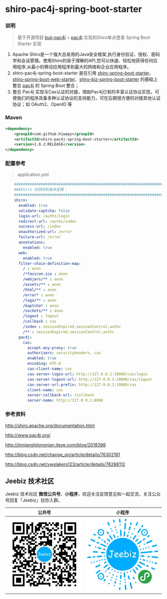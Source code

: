 # shiro-pac4j-spring-boot-starter


### 说明

 > 基于开源项目 [buji-pac4j](https://github.com/bujiio/buji-pac4j "buji-pac4j") + [pac4j](https://github.com/pac4j/pac4j "pac4j") 实现的Shiro单点登录 Spring Boot Starter 实现

1. Apache Shiro是一个强大且易用的Java安全框架,执行身份验证、授权、密码学和会话管理。使用Shiro的易于理解的API,您可以快速、轻松地获得任何应用程序,从最小的移动应用程序到最大的网络和企业应用程序。
2. shiro-pac4j-spring-boot-starter 是在引用 [shiro-spring-boot-starter](http://mvnrepository.com/artifact/org.apache.shiro/shiro-spring-boot-starter "shiro-spring-boot-starter")、[shiro-spring-boot-web-starter](http://mvnrepository.com/artifact/org.apache.shiro/shiro-spring-boot-web-starter "shiro-spring-boot-web-starter")、[shiro-biz-spring-boot-starter](https://github.com/vindell/shiro-biz-spring-boot-starter "shiro-biz-spring-boot-starter") 的基础上整合 [pac4j](https://github.com/pac4j/pac4j "pac4j") 的 Spring Boot 整合；
3. 整合 Pac4j 实现与Cas认证的对接，借助Pac4j已有的丰富认证协议实现，可使我们的程序具备多种认证协议的支持能力，可在后期很方便的对接其他认证协议；如 OAuth2、OpenID 等

### Maven

``` xml
<dependency>
	<groupId>com.github.hiwepy</groupId>
	<artifactId>shiro-pac4j-spring-boot-starter</artifactId>
	<version>1.0.2.RELEASE</version>
</dependency>
```

### 配置参考

> application.yml
 
```yaml
	################################################################################################################  
	###Shiro 权限控制基本配置：  
	################################################################################################################
	shiro:
	  enabled: true
	  validate-captcha: false
	  login-url: /authz/login
	  redirect-url: /authz/index
	  success-url: /index
	  unauthorized-url: /error
	  failure-url: /error
	  annotations: 
	    enabled: true
	  web: 
	    enabled: true
	  filter-chain-definition-map: 
	    / : anon
	    /*favicon.ico : anon
	    /webjars/** : anon
	    /assets/** : anon
	    /html/** : anon
	    /error* : anon
	    /logo/** : anon
	    /kaptcha* : anon
	    /sockets/** : anon
	    /logout : logout
	    /callback : cas
	    /index : sessionExpired,sessionControl,authc
	    /** : sessionExpired,sessionControl,authc
	  pac4j:
	    cas:
	      accept-any-proxy: true
	      authorizers: securityheaders, cas
	      enabled: true
	      encoding: UTF-8
	      cas-client-name: cas
	      cas-server-login-url: http://127.0.0.1:10000/cas/login
	      cas-server-logout-url: http://127.0.0.1:10000/cas/logout
	      cas-server-url-prefix: http://127.0.0.1:10000/cas
	      client-name: cas
	      server-callback-url: /callback
	      server-name: http://127.0.0.1:8080
```	    
 
### 参考资料

http://shiro.apache.org/documentation.html

http://www.pac4j.org/

http://jinnianshilongnian.iteye.com/blog/2018398

http://blog.csdn.net/change_on/article/details/76302161

http://blog.csdn.net/ywslakers123/article/details/78288112


## Jeebiz 技术社区

Jeebiz 技术社区 **微信公共号**、**小程序**，欢迎关注反馈意见和一起交流，关注公众号回复「Jeebiz」拉你入群。

|公共号|小程序|
|---|---|
| ![](https://raw.githubusercontent.com/hiwepy/static/main/images/qrcode_for_gh_1d965ea2dfd1_344.jpg)| ![](https://raw.githubusercontent.com/hiwepy/static/main/images/gh_09d7d00da63e_344.jpg)|

